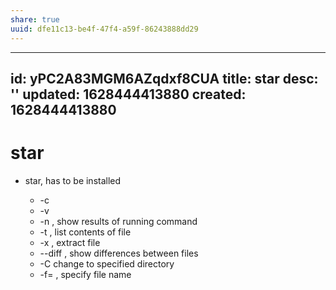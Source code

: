 ```yaml
---
share: true
uuid: dfe11c13-be4f-47f4-a59f-86243888dd29
---
```

---
id: yPC2A83MGM6AZqdxf8CUA
title: star
desc: ''
updated: 1628444413880
created: 1628444413880
---
# star
*   star, has to be installed
    
    *   \-c
    *   \-v
    *   \-n , show results of running command
    *   \-t , list contents of file
    *   \-x , extract file
    *   \--diff , show differences between files
    *   \-C change to specified directory
    *   \-f= , specify file name
